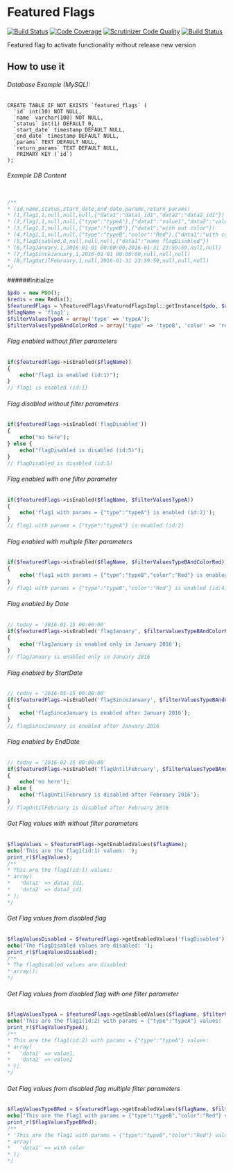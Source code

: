 # Featured Flags
[![Build Status](https://travis-ci.org/minube/featured-flags.png)](https://travis-ci.org/minube/featured-flags) [![Code Coverage](https://scrutinizer-ci.com/g/minube/featured-flags/badges/coverage.png?b=master)](https://scrutinizer-ci.com/g/minube/featured-flags/?branch=master) [![Scrutinizer Code Quality](https://scrutinizer-ci.com/g/minube/featured-flags/badges/quality-score.png?b=master)](https://scrutinizer-ci.com/g/minube/featured-flags/?branch=master) [![Build Status](https://scrutinizer-ci.com/g/minube/featured-flags/badges/build.png?b=master)](https://scrutinizer-ci.com/g/minube/featured-flags/build-status/master)

Featured flag to activate functionality without release new version


## How to use it


###### Database Example (MySQL):
    CREATE TABLE IF NOT EXISTS `featured_flags` (
      `id` int(10) NOT NULL,
      `name` varchar(100) NOT NULL,
      `status` int(1) DEFAULT 0,
      `start_date` timestamp DEFAULT NULL,
      `end_date` timestamp DEFAULT NULL,
      `params` TEXT DEFAULT NULL,
      `return_params` TEXT DEFAULT NULL,
       PRIMARY KEY (`id`)
    );

###### Example DB Content
```php

/**
* (id,name,status,start_date,end_date,params,return_params)
* (1,flag1,1,null,null,null,{"data1":"data1_id1","data2":"data2_id1"})
* (2,flag1,1,null,null,{"type":"typeA"},{"data1":"value1","data2":"value2"})
* (3,flag1,1,null,null,{"type":"typeB"},{"data1":"with out color"})
* (4,flag1,1,null,null,{"type":"typeB","color":"Red"},{"data1":"with color"})
* (5,flagDisabled,0,null,null,null,{"data1":"name flagDisabled"})
* (6,flagJanuary,1,2016-01-01 00:00:00,2016-01-31 23:59:59,null,null)
* (7,flagSinceJanuary,1,2016-01-01 00:00:00,null,null,null)
* (8,flagUntilFebruary,1,null,2016-01-31 23:59:59,null,null,null)
*/
```

######Initialize
```php
$pdo = new PDO();
$redis = new Redis();
$featuredFlags = \FeaturedFlags\FeaturedFlagsImpl::getInstance($pdo, $redis);
$flagName = 'flag1';
$filterValuesTypeA = array('type' => 'typeA');
$filterValuesTypeBAndColorRed = array('type' => 'typeB', 'color' => 'red');
```

###### Flag enabled without filter parameters
```php
if($featuredFlags->isEnabled($flagName))
{
    echo("flag1 is enabled (id:1)");
}
// flag1 is enabled (id:1)
```

###### Flag disabled without filter parameters
```php
if($featuredFlags->isEnabled('flagDisabled'))
{
    echo("no here");
} else {
    echo("flagDisabled is disabled (id:5)");
}
// flagDisabled is disabled (id:5)
```

###### Flag enabled with one filter parameter
```php
if($featuredFlags->isEnabled($flagName, $filterValuesTypeA))
{
    echo('flag1 with params = {"type":"typeA"} is enabled (id:2)');
}
// flag1 with params = {"type":"typeA"} is enabled (id:2)
```

###### Flag enabled with multiple filter parameters
```php
if($featuredFlags->isEnabled($flagName, $filterValuesTypeBAndColorRed))
{
    echo('flag1 with params = {"type":"typeB","color":"Red"} is enabled (id:4)');
}
// flag1 with params = {"type":"typeB","color":"Red"} is enabled (id:4)
```

###### Flag enabled by Date
```php
// today = '2016-01-15 00:00:00'
if($featuredFlags->isEnabled('flagJanuary', $filterValuesTypeBAndColorRed))
{
    echo('flagJanuary is enabled only in January 2016');
}
// flagJanuary is enabled only in January 2016
```

###### Flag enabled by StartDate
```php
// today = '2016-05-15 00:00:00'
if($featuredFlags->isEnabled('flagSinceJanuary', $filterValuesTypeBAndColorRed))
{
    echo('flagSinceJanuary is enabled after January 2016');
}
// flagSinceJanuary is enabled after January 2016
```

###### Flag enabled by EndDate
```php
// today = '2016-02-15 00:00:00'
if($featuredFlags->isEnabled('flagUntilFebruary', $filterValuesTypeBAndColorRed))
{
    echo('no here');
} else {
    echo('flagUntilFebruary is disabled after February 2016');
}
// flagUntilFebruary is disabled after February 2016
```

###### Get Flag values with without filter parameters
```php
$flagValues = $featuredFlags->getEnabledValues($flagName);
echo('This are the flag1(id:1) values: ');
print_r($flagValues);
/**
* This are the flag1(id:1) values: 
* array(
*   'data1' => data1_id1,
*   'data2' => data2_id1
* );
*/
```

###### Get Flag values from disabled flag
```php
$flagValuesDisabled = $featuredFlags->getEnabledValues('flagDisabled');
echo('The flagDisabled values are disabled: ');
print_r($flagValuesDisabled);
/**
* The flagDisabled values are disabled: 
* array();
*/
```

###### Get Flag values from disabled flag with one filter parameter
```php
$flagValuesTypeA = $featuredFlags->getEnabledValues($flagName, $filterValuesTypeA);
echo('This are the flag1(id:2) with params = {"type":"typeA"} values: ');
print_r($flagValuesTypeA);
/**
* This are the flag1(id:2) with params = {"type":"typeA"} values: 
* array(
*   'data1' => value1,
*   'data2' => value2
* );
*/
```

###### Get Flag values from disabled flag multiple filter parameters
```php
$flagValuesTypeBRed = $featuredFlags->getEnabledValues($flagName, $filterValuesTypeBAndColorRed);
echo('This are the flag1 with params = {"type":"typeB","color":"Red"} values: ');
print_r($flagValuesTypeBRed);
/**
* 'This are the flag1 with params = {"type":"typeB","color":"Red"} values: 
* array(
*   'data1' => with color
* );
*/
